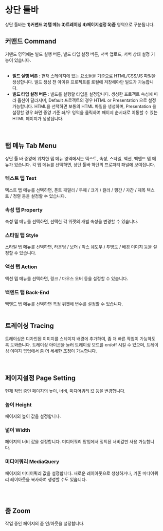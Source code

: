 # 상단 툴바
상단 툴바는 __1)커맨드 2)탭 메뉴 3)트레이싱 4)페이지설정 5)줌__ 영역으로 구분됩니다.<br />


## 커맨드 Command
커맨드 영역에는 빌드 실행 버튼, 빌드 타입 설정 버튼, 서버 업로드, 서버 상태 설정 기능이 있습니다.<br /><br />

* __빌드 실행 버튼__ : 현재 스테이지에 있는 요소들을 기준으로 HTML/CSS/JS 파일을 생성합니다. 빌드 생성 전 아이유 프로젝트를 로컬에 저장해야만 빌드가 가능합니다.<br />
* __빌드 타입 설정 버튼__ : 빌드를 실행할 타입을 설정합니다. 생성한 프로젝트 속성에 따라 옵션이 달라지며, Default 프로젝트의 경우 HTML or Presentation 으로 설정 가능합니다. HTML을 선택하면 보통의 HTML 파일을 생성하며, Presentation 을 설정할 경우 화면 중앙 기준 좌/우 영역을 클릭하여 페이지 순서대로 이동할 수 있는 HTML 페이지가 생성됩니다.<br />
<br /><br />

## 탭 메뉴 Tab Menu
상단 툴 바 중앙에 위치한 탭 메뉴 영역에서는 텍스트, 속성, 스타일, 액션, 백엔드 탭 메뉴가 있습니다. 각 탭 메뉴를 선택하면, 상단 툴바 하단의 프로퍼티 패널에 보여집니다. <br />

### 텍스트 탭 Text
텍스트 탭 메뉴를 선택하면, 폰트 패밀리 / 두께 / 크기 / 컬러 / 행간 / 자간 / 제목 텍스트 / 정렬 등을 설정할 수 있습니다.

### 속성 탭 Property
속성 탭 메뉴를 선택하면, 선택한 각 위젯의 개별 속성을 변경할 수 있습니다.

### 스타일 탭 Style
스타일 탭 메뉴를 선택하면, 라운딩 / 보더 / 박스 쉐도우 / 투명도 / 배경 이미지 등을 설정할 수 있습니다.

### 액션 탭 Action
액션 텝 메뉴를 선택하면, 링크 / 마우스 오버 등을 설정할 수 있습니다.

### 백엔드 탭 Back-End
백엔드 탭 메뉴를 선택하면 특정 위젯에 변수를 설정할 수 있습니다.
<br /><br />


## 트레이싱 Tracing
트레이싱은 디자인된 이미지를 스테이지 배경에 추가하여, 좀 더 빠른 작업이 가능하도록 도와줍니다. 트레이싱 아이콘을 눌러 트레이싱 모드를 on/off 시킬 수 있으며, 트레이싱 이미지 팝업에서 좀 더 세세한 조정이 가능합니다.
<br /><br /><br />

## 페이지설정 Page Setting
현재 작업 중인 페이지의 높이, 너비, 미디어쿼리 값 등을 변경합니다. <br />

### 높이 Height
페이지의 높이 값을 설정합니다.
### 넓이 Width
페이지의 너비 값을 설정합니다. 미디어쿼리 팝업에서 정의된 너비값만 사용 가능합니다.
### 미디어쿼리 MediaQuery
페이지의 미디어쿼리 값을 설정합니다. 새로운 레이아웃으로 생성하거나, 기존 미디어쿼리 레이아웃을 복사하여 생성할 수도 있습니다.

<br /><br />

## 줌 Zoom
작업 중인 페이지의 줌 인/아웃을 설정합니다.